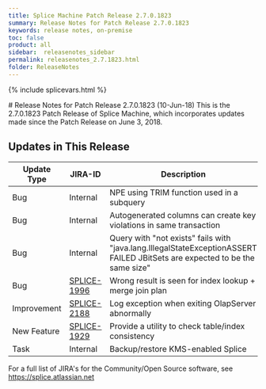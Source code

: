 ```yaml
---
title: Splice Machine Patch Release 2.7.0.1823
summary: Release Notes for Patch Release 2.7.0.1823
keywords: release notes, on-premise
toc: false
product: all
sidebar:  releasenotes_sidebar
permalink: releasenotes_2.7.1823.html
folder: ReleaseNotes
---
```

{% include splicevars.html %}
<section>
<div class="TopicContent" data-swiftype-index="true" markdown="1">
# Release Notes for Patch Release 2.7.0.1823 (10-Jun-18)
This is the 2.7.0.1823 Patch Release of Splice Machine, which incorporates updates made since the Patch Release on June 3, 2018.

## Updates in This Release
<table>
    <col width="125px" />
    <col width="125px" />
    <col />
    <thead>
        <tr>
            <th>Update Type</th>
            <th>JIRA-ID</th>
            <th>Description</th>
        </tr>
    </thead>
    <tbody>
        <tr>
            <td> Bug</td>
            <td>Internal</td>
            <td>NPE using TRIM function used in a subquery</td>
        </tr>
        <tr>
            <td> Bug</td>
            <td>Internal</td>
            <td>Autogenerated columns can create key violations in same transaction</td>
        </tr>
        <tr>
            <td> Bug</td>
            <td>Internal</td>
            <td>Query with "not exists" fails with "java.lang.IllegalStateExceptionASSERT FAILED JBitSets are expected to be the same size"</td>
        </tr>
        <tr>
            <td> Bug</td>
            <td><a href="https://splice.atlassian.net/browse/SPLICE-1996" target="_blank">SPLICE-1996</a></td>
            <td>Wrong result is seen for index lookup + merge join plan</td>
        </tr>
        <tr>
            <td> Improvement</td>
            <td><a href="https://splice.atlassian.net/browse/SPLICE-2188" target="_blank">SPLICE-2188</a></td>
            <td>Log exception when exiting OlapServer abnormally</td>
        </tr>
        <tr>
            <td> New Feature</td>
            <td><a href="https://splice.atlassian.net/browse/SPLICE-1929" target="_blank">SPLICE-1929</a></td>
            <td>Provide a utility to check table/index consistency</td>
        </tr>
        <tr>
            <td> Task</td>
            <td>Internal</td>
            <td>Backup/restore KMS-enabled Splice</td>
        </tr>
    </tbody>
</table>

For a full list of JIRA's for the Community/Open Source software, see <https://splice.atlassian.net>

</div>
</section>
